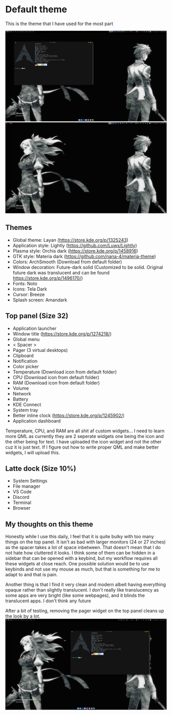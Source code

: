 # Default theme
This is the theme that I have used for the most part

![Default theme screenshot](./screenshot.png)
![Default theme screenshot](./screenshot2.png)

## Themes
- Global theme: Layan (https://store.kde.org/p/1325243)
- Application style: Lightly (https://github.com/Luwx/Lightly)
- Plasma style: Orchis dark (https://store.kde.org/p/1458916)
- GTK style: Materia dark (https://github.com/nana-4/materia-theme)
- Colors: ArchSmooth (Download from default folder)
- Window decoration: Future-dark solid (Customized to be solid. Original future dark was translucent and can be found https://store.kde.org/p/1496170/)
- Fonts: Noto
- Icons: Tela Dark
- Cursor: Breeze
- Splash screen: Amandark

## Top panel (Size 32)
- Application launcher
- Window title (https://store.kde.org/p/1274218/)
- Global menu
- < Spacer >
- Pager (3 virtual desktops)
- Clipboard
- Notification
- Color picker
- Temperature (Download icon from default folder)
- CPU (Download icon from default folder)
- RAM (Download icon from default folder)
- Volume
- Network
- Battery
- KDE Connect
- System tray
- Better inline clock (https://store.kde.org/p/1245902/)
- Application dashboard

Temperature, CPU, and RAM are all shit af custom widgets... I need to learn more QML as currently they are 2 seperate widgets one being the icon and the other being for text. I have uploaded the icon widget and not the other cuz it is just text. If I figure out how to write proper QML and make better widgets, I will upload this.

## Latte dock (Size 10%)
- System Settings
- File manager
- VS Code
- Discord
- Terminal
- Browser

## My thoughts on this theme
Honestly while I use this daily, I feel that it is quite bulky with too many things on the top panel. It isn't as bad with larger monitors (24 or 27 inches) as the spacer takes a lot of space inbetween. That doesn't mean that I do not hate how cluttered it looks. I think some of them can be hidden in a sidebar that can be opened with a keybind, but my workflow requires all these widgets at close reach. One possible solution would be to use keybinds and not use my mouse as much, but that is something for me to adapt to and that is pain. 

Another thing is that I find it very clean and modern albeit having everything opaque rather than slightly translucent. I don't really like translucency as some apps are very bright (like some webpages), and it blinds the translucent apps. I don't think any future 

After a bit of testing, removing the pager widget on the top panel cleans up the look by a lot.
![](./screenshot3.png)